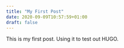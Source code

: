 ```yaml
---
title: "My First Post"
date: 2020-09-09T10:57:59+01:00
draft: false
---
```

This is my first post. Using it to test out HUGO.
